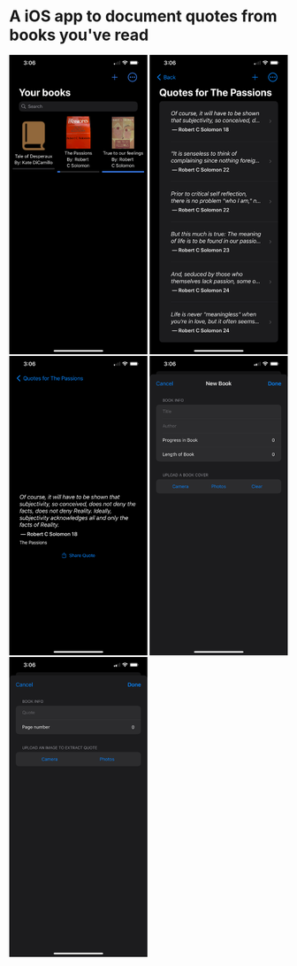 # A iOS app to document quotes from books you've read

<img src="https://github.com/bilalbg/Quotetaking/blob/main/Images/image1.png" width="250"> <img src="https://github.com/bilalbg/Quotetaking/blob/main/Images/image2.png" width="250"> <img src="https://github.com/bilalbg/Quotetaking/blob/main/Images/image3.png" width="250"> <img src="https://github.com/bilalbg/Quotetaking/blob/main/Images/image4.png" width="250"> <img src="https://github.com/bilalbg/Quotetaking/blob/main/Images/image5.png" width="250">
